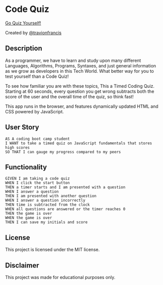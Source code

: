 # Code Quiz

[Go Quiz Yourself!](https://travionfrancis.github.io/hw4-code-quiz/)

Created by [@travionfrancis](https://github.com/travionfrancis)


## Description

As a programmer, we have to learn and study upon many different Languages, Algorithms, Programs, Syntaxes, and just general information as we grow as developers in this Tech World. What better way for you to test yourself than a Code Quiz!  

To see how familiar you are with these topics, This a Timed Coding Quiz. Starting at 60 seconds, every question you get wrong subtracts both the score of the user and the overall time of the quiz, so think fast! 

This app runs in the browser, and features dynamically updated HTML and CSS powered by JavaScript.


## User Story

```
AS A coding boot camp student
I WANT to take a timed quiz on JavaScript fundamentals that stores high scores
SO THAT I can gauge my progress compared to my peers
```


## Functionality

```
GIVEN I am taking a code quiz
WHEN I click the start button
THEN a timer starts and I am presented with a question
WHEN I answer a question
THEN I am presented with another question
WHEN I answer a question incorrectly
THEN time is subtracted from the clock
WHEN all questions are answered or the timer reaches 0
THEN the game is over
WHEN the game is over
THEN I can save my initials and score
```
## License

This project is licensed under the MIT license.

## Disclaimer

This project was made for educational purposes only.